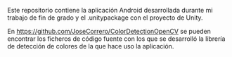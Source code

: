 Este repositorio contiene la aplicación Android desarrollada durante mi trabajo de fin de grado y el .unitypackage con el proyecto de Unity.

En https://github.com/JoseCorrero/ColorDetectionOpenCV se pueden encontrar los ficheros de código fuente con los que se desarrolló la librería de detección de colores de la que hace uso la aplicación.
